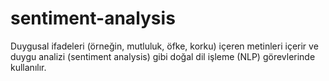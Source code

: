 # sentiment-analysis
Duygusal ifadeleri (örneğin, mutluluk, öfke, korku) içeren metinleri içerir ve duygu analizi (sentiment analysis) gibi doğal dil işleme (NLP) görevlerinde kullanılır.
